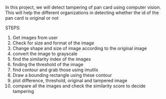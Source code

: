 In this project, we will detect tampering of pan card using computer vision. 
This will help the different organizations in detecting whether the id of the pan card is original or not

STEPS:
1. Get images from user
2. Check for size and format of the image
3. Change shape and size of image according to the original image
4. convert the image to grayscale
5. find the similarity index of the images
6. finding the threshold of the image
7. find contour and grab those using imutils
8. Draw a bounding rectangle using these contour
9. plot difference, threshold, original and tampered image
10. compare all the images and check the similarity score to decide tampering